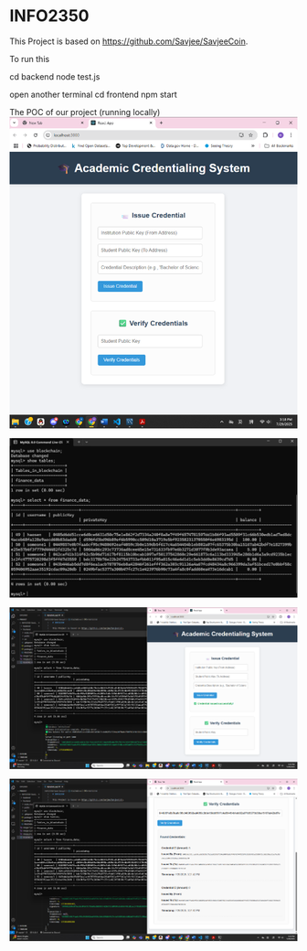 # INFO2350

This Project is based on https://github.com/Savjee/SavjeeCoin.


To run this

cd backend
node test.js

open another terminal
cd frontend
npm start

The POC of our project (running locally)
![alt text](image.png)

![alt text](image-1.png)

![alt text](image-2.png)

![alt text](image-3.png)